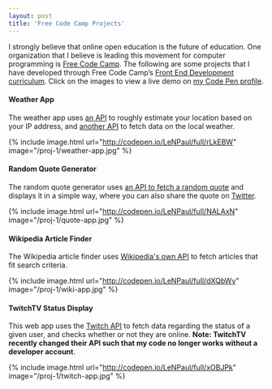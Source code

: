 ```yaml
---
layout: post
title: 'Free Code Camp Projects'
---
```

<p>I strongly believe that online open education is the future of education. One organization that I believe is leading this movement for computer programming is <a href="https://www.freecodecamp.com/" target="_blank">Free Code Camp</a>. The following are some projects that I have developed through Free Code Camp’s   <a href="https://www.freecodecamp.com/map" target="_blank">Front End Development curriculum</a>. Click on the images to view a live demo on <a href="http://codepen.io/LeNPaul/" target="_blank">my Code Pen profile</a>.</p>

<h4>Weather App</h4>

<p>The weather app uses <a href="http://ip-api.com/" target="_blank">an API</a> to roughly estimate your location based on your IP address, and <a href="https://openweathermap.org/api" target="_blank">another API</a> to fetch data on the local weather.</p>

{% include image.html url="http://codepen.io/LeNPaul/full/rLkEBW" image="/proj-1/weather-app.jpg" %}

<!--<div class="code-pen">
  <p data-height="600" data-theme-id="light" data-slug-hash="rLkEBW" data-default-tab="result" data-user="LeNPaul" data-embed-version="2" data-pen-title="Weather App" class="codepen">See the Pen <a href="http://codepen.io/LeNPaul/pen/rLkEBW/">Weather App</a> by Paul Le (<a href="http://codepen.io/LeNPaul">@LeNPaul</a>) on <a href="http://codepen.io">CodePen</a>.</p>
  <script async src="https://production-assets.codepen.io/assets/embed/ei.js"></script>
</div>-->

<h4>Random Quote Generator</h4>

<p>The random quote generator uses <a href="http://www.forismatic.com/en/" target="_blank">an API to fetch a random quote</a> and displays it in a simple way, where you can also share the quote on <a href="www.twitter.com" target="_blank">Twitter</a>.</p>

{% include image.html url="http://codepen.io/LeNPaul/full/NALAxN" image="/proj-1/quote-app.jpg" %}

<!--<div class="code-pen">
  <p data-height="600" data-theme-id="light" data-slug-hash="NALAxN" data-default-tab="result" data-user="LeNPaul" data-embed-version="2" data-pen-title="Random Wisdom Generator" class="codepen">See the Pen <a href="http://codepen.io/LeNPaul/pen/NALAxN/">Random Wisdom Generator</a> by Paul Le (<a href="http://codepen.io/LeNPaul">@LeNPaul</a>) on <a href="http://codepen.io">CodePen</a>.</p>
  <script async src="https://production-assets.codepen.io/assets/embed/ei.js"></script>
</div>-->

<h4>Wikipedia Article Finder</h4>

<p>The Wikipedia article finder uses <a href="https://www.mediawiki.org/wiki/API:Main_page" target="_blank">Wikipedia's own API</a> to fetch articles that fit search criteria.</p>

{% include image.html url="http://codepen.io/LeNPaul/full/dXQbWv" image="/proj-1/wiki-app.jpg" %}

<h4>TwitchTV Status Display</h4>

<p>This web app uses the <a href="https://dev.twitch.tv/docs/v5/guides/using-the-twitch-api" target="_blank">Twitch API</a> to fetch data regarding the status of a given user, and checks whether or not they are online. <strong>Note: TwitchTV recently changed their API such that my code no longer works without a developer account</strong>.</p>

{% include image.html url="http://codepen.io/LeNPaul/full/xOBJPk" image="/proj-1/twitch-app.jpg" %}
